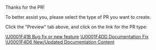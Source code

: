 Thanks for the PR!

To better assist you, please select the type of PR you want to create.

Click the "Preview" tab above, and click on the link for the PR type:

[\U0001F41B Bug fix or new feature](?template=bugfix.md)
[\U0001F4DD Documentation Fix](?template=documentation-edit.md)
[\U0001F4D6 New/Updated Documentation Content](?template=documentation-new.md)
